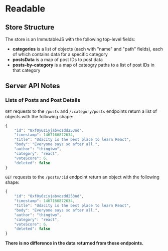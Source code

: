 # Readable

## Store Structure

The store is an ImmutableJS with the following top-level fields:

+ **categories** is a list of objects (each with "name" and "path" fields), each of which contains data for a specific category
+ **postsData** is a map of post IDs to post data
+ **posts-by-category** is a map of cateogry paths to a list of post IDs in that category

## Server API Notes

### Lists of Posts and Post Details

`GET` requests to the `/posts` and `/:category/posts` endpoints return a list of objects with the following shape:

```js
{
    "id": "8xf0y6ziyjabvozdd253nd",
    "timestamp": 1467166872634,
    "title": "Udacity is the best place to learn React",
    "body": "Everyone says so after all.",
    "author": "thingtwo",
    "category": "react",
    "voteScore": 6,
    "deleted": false
}
```

`GET` requests to the `/posts/:id` endpoint return an object with the following shape:

```js
{
    "id": "8xf0y6ziyjabvozdd253nd",
    "timestamp": 1467166872634,
    "title": "Udacity is the best place to learn React",
    "body": "Everyone says so after all.",
    "author": "thingtwo",
    "category": "react",
    "voteScore": 6,
    "deleted": false
}
```

**There is no difference in the data returned from these endpoints.**
